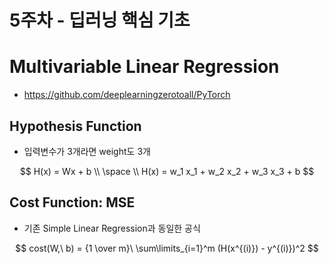 # 5주차 - 딥러닝 핵심 기초

# Multivariable Linear Regression
- https://github.com/deeplearningzerotoall/PyTorch


## Hypothesis Function

- 입력변수가 3개라면 weight도 3개

$$
H(x) = Wx + b \\
\space \\
H(x) = w_1 x_1 + w_2 x_2 + w_3 x_3 + b
$$


## Cost Function: MSE

- 기존 Simple Linear Regression과 동일한 공식

$$
cost(W,\ b) = {1 \over m}\ \sum\limits_{i=1}^m (H(x^{(i)}) - y^{(i)})^2
$$